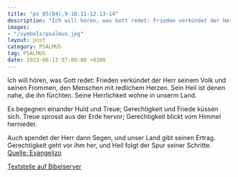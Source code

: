 ```yaml
---
title: "ps 85(84),9-10.11-12.13-14"
description: "Ich will hören, was Gott redet: Frieden verkündet der Herr seinem Volk und seinen Frommen, den Menschen mit redlichem Herzen. Sein Heil ist denen nahe, die ihn fürchten. Seine Herrlichkeit wohne in unserm Land.  Es begegnen einander Huld und Treue; Gerechtigkeit und Friede kü...."
images:
- "/symbols/psalmus.jpg"
layout: post
category: PSALMUS
tag: PSALMUS
date: 2023-08-13 07:00:00 +0100
---
```

Ich will hören, was Gott redet:
Frieden verkündet der Herr seinem Volk
und seinen Frommen, den Menschen mit redlichem Herzen.
Sein Heil ist denen nahe, die ihn fürchten.
Seine Herrlichkeit wohne in unserm Land.

Es begegnen einander Huld und Treue;
Gerechtigkeit und Friede küssen sich.<!--more-->
Treue sprosst aus der Erde hervor;
Gerechtigkeit blickt vom Himmel hernieder.

Auch spendet der Herr dann Segen,
und unser Land gibt seinen Ertrag.
Gerechtigkeit geht vor ihm her,
und Heil folgt der Spur seiner Schritte.<br>
[Quelle: Evangelizo](https://evangeliumtagfuertag.org/DE/gospel)

[Textstelle auf Bibelserver](https://www.bibleserver.com/EU/ps85(84),9-10.11-12.13-14)
